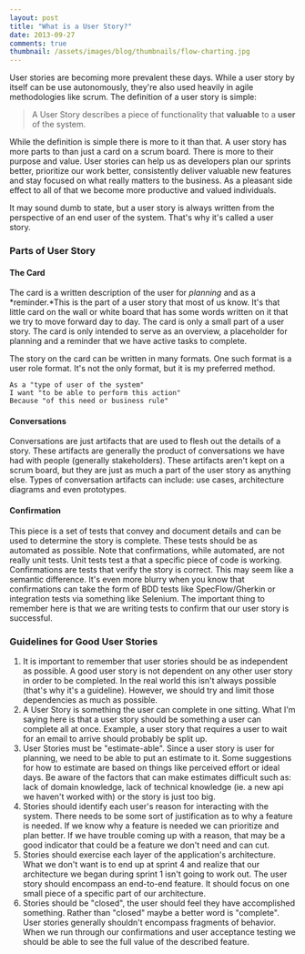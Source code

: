 ```yaml
---
layout: post
title: "What is a User Story?"
date: 2013-09-27
comments: true
thumbnail: /assets/images/blog/thumbnails/flow-charting.jpg
---
```

User stories are becoming more prevalent these days. While a user story by itself can be use autonomously, they're also used<!--more--> 
heavily in agile methodologies like scrum. The definition of a user story is simple:

> A User Story describes a piece of functionality that **valuable** to a **user** of the system.

While the definition is simple there is more to it than that. A user story has more parts to than just a card on a scrum board. 
There is more to their purpose and value. User stories can help us as developers plan our sprints better, prioritize our work 
better, consistently deliver valuable new features and stay focused on what really matters to the business. As a pleasant side 
effect to all of that we become more productive and valued individuals.

It may sound dumb to state, but a user story is always written from the perspective of an end user of the system. That's why it's 
called a user story.

### Parts of User Story

#### The Card

The card is a written description of the user for *planning* and as a *reminder.*This is the part of a user story that most of us know. 
It's that little card on the wall or white board that has some words written on it that we try to move forward day to day. The card is 
only a small part of a user story. The card is only intended to serve as an overview, a placeholder for planning and a reminder that we 
have active tasks to complete.

The story on the card can be written in many formats. One such format is a user role format. It's not the only format, but it is my 
preferred method.
    
    As a "type of user of the system"
    I want "to be able to perform this action"
    Because "of this need or business rule"

#### Conversations

Conversations are just artifacts that are used to flesh out the details of a story. These artifacts are generally the product of 
conversations we have had with people (generally stakeholders). These artifacts aren't kept on a scrum board, but they are just as much 
a part of the user story as anything else. Types of conversation artifacts can include: use cases, architecture diagrams and 
even prototypes.

#### Confirmation

This piece is a set of tests that convey and document details and can be used to determine the story is complete. These tests should 
be as automated as possible. Note that confirmations, while automated, are not really unit tests. Unit tests test a that a specific 
piece of code is working. Confirmations are tests that verify the story is correct. This may seem like a semantic difference. It's 
even more blurry when you know that confirmations can take the form of BDD tests like SpecFlow/Gherkin or integration tests via something 
like Selenium. The important thing to remember here is that we are writing tests to confirm that our user story is successful.

### Guidelines for Good User Stories

1. It is important to remember that user stories should be as independent as possible. A good user story is not dependent on any other 
   user story in order to be completed. In the real world this isn't always possible (that's why it's a guideline). However, we should 
   try and limit those dependencies as much as possible.
2. A User Story is something the user can complete in one sitting. What I'm saying here is that a user story should be something a 
   user can complete all at once. Example, a user story that requires a user to wait for an email to arrive should probably be split up.
3. User Stories must be "estimate-able". Since a user story is user for planning, we need to be able to put an estimate to it. Some 
   suggestions for how to estimate are based on things like perceived effort or ideal days. Be aware of the factors that can make 
   estimates difficult such as: lack of domain knowledge, lack of technical knowledge (ie. a new api we haven't worked with) or the 
   story is just too big.
4. Stories should identify each user's reason for interacting with the system. There needs to be some sort of justification as to why 
   a feature is needed. If we know why a feature is needed we can prioritize and plan better. If we have trouble coming up with a 
   reason, that may be a good indicator that could be a feature we don't need and can cut.
5. Stories should exercise each layer of the application's architecture. What we don't want is to end up at sprint 4 and realize 
   that our architecture we began during sprint 1 isn't going to work out. The user story should encompass an end-to-end feature. 
   It should focus on one small piece of a specific part of our architecture.
6. Stories should be "closed", the user should feel they have accomplished something. Rather than "closed" maybe a better word is 
   "complete". User stories generally shouldn't encompass fragments of behavior. When we run through our confirmations and user acceptance 
   testing we should be able to see the full value of the described feature.
